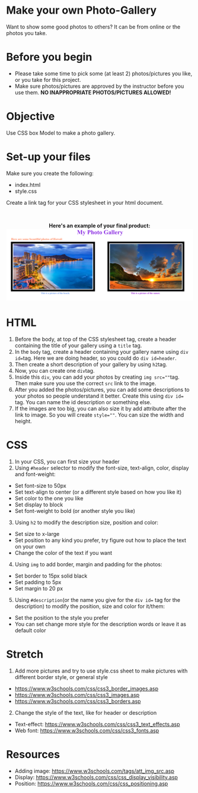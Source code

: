 # Make your own Photo-Gallery
Want to show some good photos to others? It can be from online or the photos you take.
# Before you begin
- Please take some time to pick some (at least 2) photos/pictures you like, or you take for this project.
- Make sure photos/pictures are approved by the instructor before you use them. **NO INAPPROPRIATE PHOTOS/PICTURES ALLOWED!**
# Objective
Use CSS box Model to make a photo gallery.
# Set-up your files
Make sure you create the following:
- index.html
- style.css

Create a link tag for your CSS stylesheet in your html document.

<br/>
<p align="center">
<b>Here's an example of your final product:</b>
<img src="images/img.png">
</p>

# HTML
1. Before the body, at top of the CSS stylesheet tag, create a header containing the title of your gallery using a `title` tag.
2. In the `body` tag, create a header containing your gallery name using `div id=`tag. Here we are doing header, so you could do `div id=header`.
3. Then create a short description of your gallery by using `h2`tag.
4. Now, you can create one `div`tag.
5. Inside this `div`, you can add your photos by creating `img src=""`tag. Then make sure you use the correct `src` link to the image.
6. After you added the photos/pictures, you can add some descriptions to your photos so people understand it better. Create this using `div id=` tag. 
You can name the id description or something else.
7. If the images are too big, you can also size it by add attribute after the link to image. So you will create `style=""`. You can size the width and height.

# CSS
1. In your CSS, you can first size your header
2. Using `#header` selector to modify the font-size, text-align, color, display and font-weight:
- Set font-size to 50px 
- Set text-align to center (or a different style based on how you like it)
- Set color to the one you like
- Set display to block
- Set font-weight to bold (or another style you like)
3. Using `h2` to modify the description size, position and color:
- Set size to x-large
- Set position to any kind you prefer, try figure out how to place the text on your own
- Change the color of the text if you want
4. Using `img` to add border, margin and padding for the photos:
- Set border to 15px solid black
- Set padding to 5px
- Set margin to 20 px
5. Using `#description`(or the name you give for the `div id=` tag for the description) to modify the position, size and color for it/them:
- Set the position to the style you prefer
- You can set change more style for the description words or leave it as default color

# Stretch
1. Add more pictures and try to use style.css sheet to make pictures with different border style, or general style
- https://www.w3schools.com/css/css3_border_images.asp
- https://www.w3schools.com/css/css3_images.asp
- https://www.w3schools.com/css/css3_borders.asp
2. Change the style of the text, like for header or description
- Text-effect: https://www.w3schools.com/css/css3_text_effects.asp
- Web font: https://www.w3schools.com/css/css3_fonts.asp


# Resources
- Adding image: https://www.w3schools.com/tags/att_img_src.asp
- Display: https://www.w3schools.com/css/css_display_visibility.asp
- Position: https://www.w3schools.com/css/css_positioning.asp

